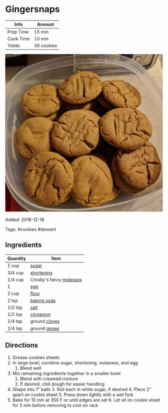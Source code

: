 # Gingersnaps

| Info      | Amount     |
| --------- | ---------- |
| Prep Time | 15 min     |
| Cook Time | 10 min     |
| Yields    | 36 cookies |

![Gingersnaps](../_assets/gingersnaps.jpg)

Added: 2018-12-18

Tags: #cookies #dessert

## Ingredients

| Quantity | Item                                                   |
| -------- | ------------------------------------------------------ |
| 1 cup    | [sugar](../_ingredients/sugar.md)                      |
| 3/4 cup  | [shortening](../_ingredients/shortening.md)            |
| 1/4 cup  | Crosby's fancy [molasses](../_ingredients/molasses.md) |
| 1        | [egg](../_ingredients/egg.md)                          |
| 2 cup    | [flour](../_ingredients/flour.md)                      |
| 2 tsp    | [baking soda](../_ingredients/baking%20soda.md)        |
| 1/2 tsp  | [salt](../_ingredients/salt.md)                        |
| 1/2 tsp  | [cinnamon](../_ingredients/cinnamon.md)                |
| 1/4 tsp  | ground [cloves](../_ingredients/cloves.md)             |
| 1/4 tsp  | ground [ginger](../_ingredients/ginger.md)             |

## Directions

1. Grease cookies sheets
2. In large bowl, combine sugar, shortening, molasses, and egg
     1. Blend well
3. Mix remaining ingredients together in a smaller bowl
    1. Blend with creamed mixture
    2. If desired, chill dough for easier handling
4. Shape into 1" balls
    3. Roll each in white sugar, if desired
    4. Place 2" apart on cookie sheet
    5. Press down lightly with a wet fork
5. Bake for 10 min at 350 F or until edges are set
    6. Let sit on cookie sheet for 5 min before removing to cool on rack

